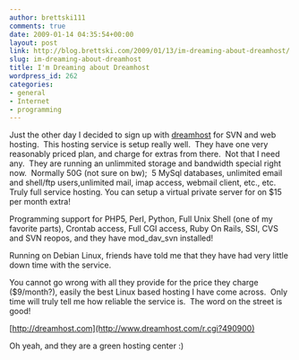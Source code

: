 ```yaml
---
author: brettski111
comments: true
date: 2009-01-14 04:35:54+00:00
layout: post
link: http://blog.brettski.com/2009/01/13/im-dreaming-about-dreamhost/
slug: im-dreaming-about-dreamhost
title: I'm Dreaming about Dreamhost
wordpress_id: 262
categories:
- general
- Internet
- programming
---
```


Just the other day I decided to sign up with [dreamhost](http://www.dreamhost.com/r.cgi?490900) for SVN and web hosting.  This hosting service is setup really well.  They have one very reasonably priced plan, and charge for extras from there.  Not that I need any.  They are running an unlimmited storage and bandwidth special right now.  Normally 50G (not sure on bw);  5 MySql databases, unlimited email and shell/ftp users,unlimited mail, imap access, webmail client, etc., etc.  Truly full service hosting. You can setup a virtual private server for on $15 per month extra!

Programming support for PHP5, Perl, Python, Full Unix Shell (one of my favorite parts), Crontab access, Full CGI access, Ruby On Rails, SSI, CVS and SVN reopos, and they have mod_dav_svn installed!

Running on Debian Linux, friends have told me that they have had very little down time with the service.

You cannot go wrong with all they provide for the price they charge ($9/month?), easily the best Linux based hosting I have come across.  Only time will truly tell me how reliable the service is.  The word on the street is good!

[http://dreamhost.com](http://www.dreamhost.com/r.cgi?490900)

Oh yeah, and they are a green hosting center :)
